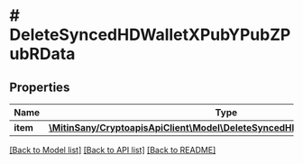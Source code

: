 # # DeleteSyncedHDWalletXPubYPubZPubRData

## Properties

Name | Type | Description | Notes
------------ | ------------- | ------------- | -------------
**item** | [**\MitinSany/CryptoapisApiClient\Model\DeleteSyncedHDWalletXPubYPubZPubRI**](DeleteSyncedHDWalletXPubYPubZPubRI.md) |  |

[[Back to Model list]](../../README.md#models) [[Back to API list]](../../README.md#endpoints) [[Back to README]](../../README.md)
